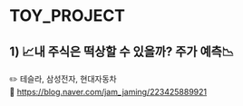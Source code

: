 # TOY_PROJECT

## 1) 📈내 주식은 떡상할 수 있을까? 주가 예측📉
✏️ 테슬라, 삼성전자, 현대자동차 <br/>
🔗 https://blog.naver.com/jam_jaming/223425889921
